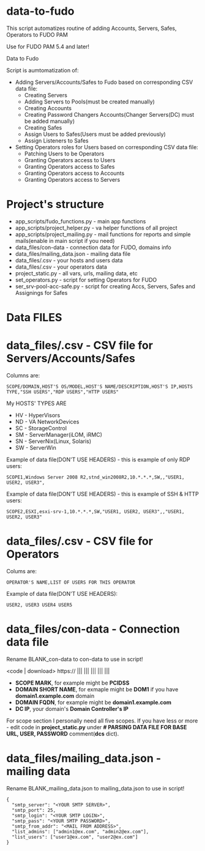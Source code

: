# data-to-fudo
This script automatizes routine of adding Accounts, Servers, Safes, Operators to FUDO PAM

Use for FUDO PAM 5.4 and later!

Data to Fudo

Script is aumtomatization of:
 - Adding Servers/Accounts/Safes to Fudo based on corresponding CSV data file:
   -  Creating Servers
   -  Adding Servers to Pools(must be created manually)
   -  Creating Accounts
   -  Creating Password Changers Accounts(Changer Servers(DC) must be added manually)
   -  Creating Safes
   -  Assign Users to Safes(Users must be added previously)
   -  Assign Listeners to Safes
 - Setting Operators roles for Users based on corresponding CSV data file:
   - Patching Users to be Operators
   - Granting Operators access to Users
   - Granting Operators access to Safes
   - Granting Operators access to Accounts
   - Granting Operators access to Servers

# Project's structure

- app_scripts/fudo_functions.py - main app functions
- app_scripts/project_helper.py - va helper functions of all project
- app_scripts/project_mailing.py - mail functions for reports and simple mails(enable in main script if you need)
- data_files/con-data - connection data for FUDO, domains info
- data_files/mailing_data.json - mailing data file
- data_files/<YOUR-SCOPE-DATA>.csv - your hosts and users data
- data_files/<YOUR-OPERATORS-DATA>.csv - your operators data
- project_static.py - all vars, urls, mailing data, etc
- set_operators.py - script for setting Operators for FUDO
- ser_srv-pool-acc-safe.py - script for creating Accs, Servers, Safes and Assignings for Safes

# Data FILES

# data_files/<YOUR-SCOPE-DATA>.csv - CSV file for Servers/Accounts/Safes

Columns are:
```
SCOPE/DOMAIN,HOST'S OS/MODEL,HOST'S NAME/DESCRIPTION,HOST'S IP,HOSTS TYPE,"SSH USERS","RDP USERS","HTTP USERS"
```

My HOSTS' TYPES ARE
- HV - HyperVisors
- ND - VA NetworkDevices
- SC - StorageControl
- SM - ServerManager(iLOM, iRMC)
- SN - ServerNix(Linux, Solaris)
- SW - ServerWin

Example of data file(DON'T USE HEADERS) - this is example of only RDP users:
```
SCOPE1,Windows Server 2008 R2,stnd_win2008R2,10.*.*.*,SW,,"USER1, USER2, USER3",
```

Example of data file(DON'T USE HEADERS) - this is example of SSH & HTTP users:
```
SCOPE2,ESXI,esxi-srv-1,10.*.*.*,SW,"USER1, USER2, USER3",,"USER1, USER2, USER3"
```

# data_files/<YOUR-OPERATORS-DATA>.csv - CSV file for Operators

Colums are:
```
OPERATOR'S NAME,LIST OF USERS FOR THIS OPERATOR
```

Example of data file(DON'T USE HEADERS):
```
USER2, USER3 USER4 USER5
```

# data_files/con-data - Connection data file

Rename BLANK_con-data to con-data to use in script!

<code | download>
https://<FUDO-MANAGEMENT-SITE>
<FUDO BIND IP FOR SERVERS>
<FUDO API KEY>
<DEFAULT AD PASSWORD FOR PAM-USER MUST BE CHANGED BY CHANGERS>
<SCOPE MARK>|<DOMAIN SHORT MARK>|<DOMAIN FQDN>|<DC IP>
<SCOPE MARK>|<DOMAIN SHORT MARK>|<DOMAIN FQDN>|<DC IP>
<SCOPE MARK>|<DOMAIN SHORT MARK>|<DOMAIN FQDN>|<DC IP>
<SCOPE MARK>|<DOMAIN SHORT MARK>|<DOMAIN FQDN>|<DC IP>
<SCOPE MARK>|<DOMAIN SHORT MARK>|<DOMAIN FQDN>|<DC IP>
</code>

  * **SCOPE MARK**, for example might be **PCIDSS**
  * **DOMAIN SHORT NAME**, for exmaple might be **DOM1** if you have **domain1.example.com** domain
  * **DOMAIN FQDN**, for example might be **domain1.example.com**
  * **DC IP**, your domain's **Domain Controller's IP**

For scope section I personally need all five scopes. If you have less or more - edit code in **project_static.py** under **# PARSING DATA FILE FOR BASE URL, USER, PASSWORD** comment(**dcs** dict).

# data_files/mailing_data.json - mailing data

Rename BLANK_mailing_data.json to mailing_data.json to use in script!

```
{
  "smtp_server": "<YOUR SMTP SERVER>",
  "smtp_port": 25,
  "smtp_login": "<YOUR SMTP LOGIN>",
  "smtp_pass": "<YOUR SMTP PASSWORD>",
  "smtp_from_addr": "<MAIL FROM ADDRESS>",
  "list_admins": ["admin1@ex.com", "admin2@ex.com"],
  "list_users": ["user1@ex.com", "user2@ex.com"]
}
```

